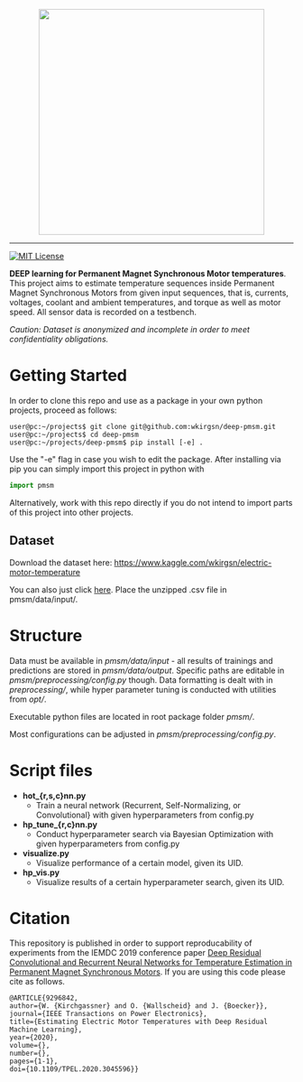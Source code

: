 
<p align="center">
  <img src="scheme.png" width="400" />
</p>

---
[![MIT License](https://img.shields.io/badge/license-MIT-blue.svg)](https://raw.githubusercontent.com/upb-lea/deep-pmsm/master/LICENSE)

**DEEP learning for Permanent Magnet Synchronous Motor temperatures**. This project aims to estimate temperature sequences inside Permanent Magnet Synchronous Motors from given input sequences, that is, 
currents, voltages, coolant and ambient temperatures, and torque as well as motor speed.
All sensor data is recorded on a testbench.

*Caution: Dataset is anonymized and incomplete in order to meet confidentiality obligations.*

# Getting Started
In order to clone this repo and use as a package in your own python projects, proceed as follows:
```
user@pc:~/projects$ git clone git@github.com:wkirgsn/deep-pmsm.git
user@pc:~/projects$ cd deep-pmsm
user@pc:~/projects/deep-pmsm$ pip install [-e] .
```
Use the "-e" flag in case you wish to edit the package. 
After installing via pip you can simply import this project in python with
```py
import pmsm
```
Alternatively, work with this repo directly if you do not intend to import parts of this project into other projects.

## Dataset
Download the dataset here:
https://www.kaggle.com/wkirgsn/electric-motor-temperature

You can also just click [here](https://www.kaggle.com/wkirgsn/electric-motor-temperature/downloads/electric-motor-temperature.zip/2).
Place the unzipped .csv file in pmsm/data/input/.

# Structure
Data must be available in *pmsm/data/input* - all results of trainings and 
predictions are stored in *pmsm/data/output*. Specific paths are editable in 
*pmsm/preprocessing/config.py* though. Data formatting is dealt with in *preprocessing/*, while hyper parameter tuning 
is conducted with utilities from *opt/*.

Executable python files are located in root package folder *pmsm/*.

Most configurations can be adjusted in *pmsm/preprocessing/config.py*.

# Script files

* **hot_{r,s,c}nn.py**
  + Train a neural network (Recurrent, Self-Normalizing, or Convolutional} with given hyperparameters from config.py
* **hp_tune_{r,c}nn.py**
  + Conduct hyperparameter search via Bayesian Optimization with given hyperparameters from config.py
* **visualize.py**
  + Visualize performance of a certain model, given its UID.
* **hp_vis.py**
  + Visualize results of a certain hyperparameter search, given its UID.

# Citation
This repository is published in order to support reproducability of experiments from the IEMDC 2019 conference paper [Deep Residual Convolutional and Recurrent Neural Networks for Temperature Estimation in Permanent Magnet Synchronous Motors](https://doi.org/10.1109/IEMDC.2019.8785109).
If you are using this code please cite as follows.
```
@ARTICLE{9296842,
author={W. {Kirchgassner} and O. {Wallscheid} and J. {Boecker}},
journal={IEEE Transactions on Power Electronics},
title={Estimating Electric Motor Temperatures with Deep Residual Machine Learning},
year={2020},
volume={},
number={},
pages={1-1},
doi={10.1109/TPEL.2020.3045596}}
```
